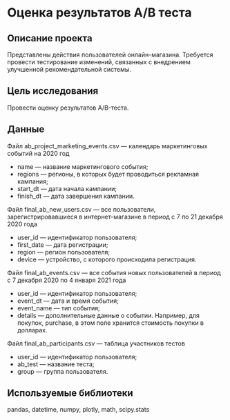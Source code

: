 # Оценка результатов A/B теста
## Описание проекта
Представлены действия пользователей онлайн-магазина. Требуется провести тестирование изменений, связанных с внедрением улучшенной рекомендательной системы.

## Цель исследования 
Провести оценку результатов A/B-теста. 

## Данные
Файл ab_project_marketing_events.csv — календарь маркетинговых событий на 2020 год
- name — название маркетингового события;
- regions — регионы, в которых будет проводиться рекламная кампания;
- start_dt — дата начала кампании;
- finish_dt — дата завершения кампании.

Файл final_ab_new_users.csv — все пользователи, зарегистрировавшиеся в интернет-магазине в период с 7 по 21 декабря 2020 года
- user_id — идентификатор пользователя;
- first_date — дата регистрации;
- region — регион пользователя;
- device — устройство, с которого происходила регистрация.

Файл final_ab_events.csv — все события новых пользователей в период с 7 декабря 2020 по 4 января 2021 года
- user_id — идентификатор пользователя;
- event_dt — дата и время события;
- event_name — тип события;
- details — дополнительные данные о событии. Например, для покупок, purchase, в этом поле хранится стоимость покупки в долларах.

Файл final_ab_participants.csv — таблица участников тестов
- user_id — идентификатор пользователя;
- ab_test — название теста;
- group — группа пользователя.

## Используемые библиотеки
pandas, datetime, numpy, plotly, math, scipy.stats
